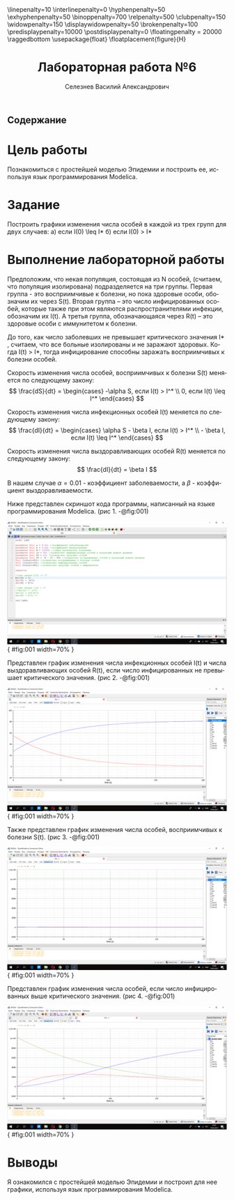 ﻿---
# Front matter
lang: ru-RU
title: "Лабораторная работа №6"
author: "Селезнев Василий Александрович"

# Formatting
toc-title: "Содержание"
toc: true # Table of contents
toc_depth: 2
lof: true # List of figures
lot: true # List of tables
fontsize: 12pt
linestretch: 1.5
papersize: a4paper
documentclass: scrreprt
polyglossia-lang: russian
polyglossia-otherlangs: english
mainfont: PT Serif
romanfont: PT Serif
sansfont: PT Sans
monofont: PT Mono
mainfontoptions: Ligatures=TeX
romanfontoptions: Ligatures=TeX
sansfontoptions: Ligatures=TeX,Scale=MatchLowercase
monofontoptions: Scale=MatchLowercase
indent: true
pdf-engine: lualatex
header-includes:
  - \linepenalty=10 # the penalty added to the badness of each line within a paragraph (no associated penalty node) Increasing the value makes tex try to have fewer lines in the paragraph.
  - \interlinepenalty=0 # value of the penalty (node) added after each line of a paragraph.
  - \hyphenpenalty=50 # the penalty for line breaking at an automatically inserted hyphen
  - \exhyphenpenalty=50 # the penalty for line breaking at an explicit hyphen
  - \binoppenalty=700 # the penalty for breaking a line at a binary operator
  - \relpenalty=500 # the penalty for breaking a line at a relation
  - \clubpenalty=150 # extra penalty for breaking after first line of a paragraph
  - \widowpenalty=150 # extra penalty for breaking before last line of a paragraph
  - \displaywidowpenalty=50 # extra penalty for breaking before last line before a display math
  - \brokenpenalty=100 # extra penalty for page breaking after a hyphenated line
  - \predisplaypenalty=10000 # penalty for breaking before a display
  - \postdisplaypenalty=0 # penalty for breaking after a display
  - \floatingpenalty = 20000 # penalty for splitting an insertion (can only be split footnote in standard LaTeX)
  - \raggedbottom # or \flushbottom
  - \usepackage{float} # keep figures where there are in the text
  - \floatplacement{figure}{H} # keep figures where there are in the text
---

# Цель работы

Познакомиться с простейшей моделью Эпидемии и построить ее, используя язык программирования Modelica.

# Задание

Построить графики изменения числа особей в каждой из трех групп для двух случаев: 
а) если I(0) \leq I*
б) если I(0) > I*


# Выполнение лабораторной работы

Предположим, что некая популяция, состоящая из N особей, (считаем, что популяция изолирована) подразделяется на три группы. Первая группа - это восприимчивые к болезни, но пока здоровые особи, обозначим их через S(t). Вторая группа – это число
инфицированных особей, которые также при этом являются распространителями инфекции, обозначим их I(t). А третья группа, обозначающаяся через R(t) – это здоровые особи с иммунитетом к болезни.

До того, как число заболевших не превышает критического значения I* , считаем, что все больные изолированы и не заражают здоровых. Когда I(t) > I*, тогда инфицирование способны заражать восприимчивых к болезни особей.

Cкорость изменения числа особей, восприимчивых к болезни S(t) меняется по следующему закону:
$$ \frac{dS}{dt} = \begin{cases} -\alpha S, если I(t) > I^* \\ 0, если I(t) \leq I^* \end{cases} $$

Скорость изменения числа инфекционных особей I(t) меняется по следующему закону:
$$ \frac{dI}{dt} = \begin{cases} \alpha S - \beta I, если I(t) > I^* \\ - \beta I, если I(t) \leq I^* \end{cases} $$

Скорость изменения числа выздоравливающих особей R(t) меняется по следующему закону:
$$ \frac{dI}{dt} = \beta I $$

В нашем случае $\alpha=0.01$ - коэффициент заболеваемости, а $\beta$ - коэффициент выздоравливаемости.

Ниже представлен скриншот кода программы, написанный на языке программирования Modelica. (рис 1. -@fig:001)  

![Код программы](image/1.jpg){ #fig:001 width=70% }  

Представлен график изменения числа инфекционных особей I(t) и числа выздоравливающих особей R(t), если число инфицированных не превышает критического значения. (рис 2. -@fig:001)  

![График изменения I(t) и R(t)](image/2.jpg){ #fig:001 width=70% }  

Также представлен график изменения числа особей, восприимчивых к болезни S(t). (рис 3. -@fig:001)  

![График изменения S(t), I(t) и R(t)](image/3.jpg){ #fig:001 width=70% }    

Представлен график изменения числа особей, если число инфицированных выше критического значения. (рис 4. -@fig:001)  

![График изменения, если I(0) > I*](image/4.jpg){ #fig:001 width=70% }   

# Выводы

Я ознакомился с простейшей моделью Эпидемии и построил для нее графики, используя язык программирования Modelica.

